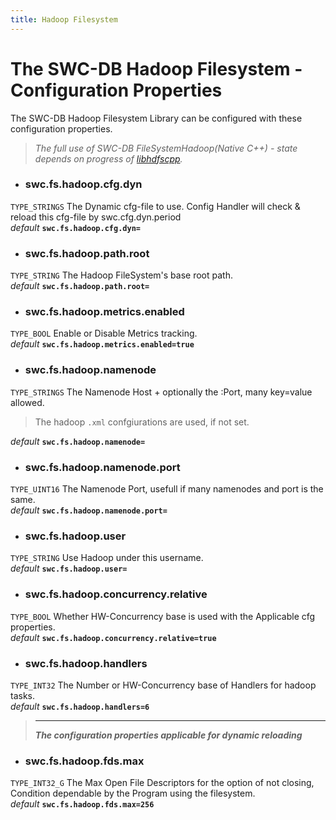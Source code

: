 ```yaml
---
title: Hadoop Filesystem
---
```




# The SWC-DB Hadoop Filesystem - Configuration Properties
The SWC-DB Hadoop Filesystem Library can be configured with these configuration properties.

> _The full use of SWC-DB FileSystemHadoop(Native C++) - state depends on progress of [libhdfscpp](https://github.com/apache/hadoop/tree/trunk/hadoop-hdfs-project/hadoop-hdfs-native-client/src/main/native/libhdfspp)._


* ### swc.fs.hadoop.cfg.dyn
```TYPE_STRINGS```
The Dynamic cfg-file to use. Config Handler will check & reload this cfg-file by swc.cfg.dyn.period \
_default_ **```swc.fs.hadoop.cfg.dyn=```**

* ### swc.fs.hadoop.path.root
```TYPE_STRING```
The Hadoop FileSystem's base root path. \
_default_ **```swc.fs.hadoop.path.root=```**

* ### swc.fs.hadoop.metrics.enabled
```TYPE_BOOL```
Enable or Disable Metrics tracking. \
_default_ **```swc.fs.hadoop.metrics.enabled=true```**


* ### swc.fs.hadoop.namenode
```TYPE_STRINGS```
The Namenode Host + optionally the :Port, many key=value allowed.
> The hadoop ```.xml``` confgiurations are used, if not set.

  _default_ **```swc.fs.hadoop.namenode=```**

* ### swc.fs.hadoop.namenode.port
```TYPE_UINT16```
The Namenode Port, usefull if many namenodes and port is the same. \
_default_ **```swc.fs.hadoop.namenode.port=```**


* ### swc.fs.hadoop.user
```TYPE_STRING```
Use Hadoop under this username. \
_default_ **```swc.fs.hadoop.user=```**

* ### swc.fs.hadoop.concurrency.relative
```TYPE_BOOL```
Whether HW-Concurrency base is used with the Applicable cfg properties. \
_default_ **```swc.fs.hadoop.concurrency.relative=true```**

* ### swc.fs.hadoop.handlers
```TYPE_INT32```
The Number or HW-Concurrency base of Handlers for hadoop tasks. \
_default_ **```swc.fs.hadoop.handlers=6```**


 > ***
 > **_The configuration properties applicable for dynamic reloading_**

* ### swc.fs.hadoop.fds.max
```TYPE_INT32_G```
The Max Open File Descriptors for the option of not closing, Condition dependable by the Program using the filesystem. \
_default_ **```swc.fs.hadoop.fds.max=256```**
